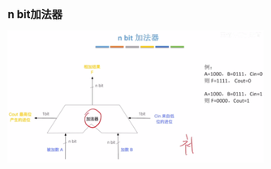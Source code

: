 


## n bit加法器
![输入图片说明](/imgs/2025-08-03/x8bkHJyvAFLFwd1a.png)

##
<!--stackedit_data:
eyJoaXN0b3J5IjpbMTcwNjUzODI1NV19
-->